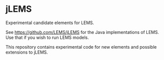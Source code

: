 jLEMS
=====

Experimental candidate elements for LEMS.
 
See https://github.com/LEMS/jLEMS for the Java implementations of LEMS. 
Use that if you wish to run LEMS models.

This repository contains experimental code for new elements and possible extensions to jLEMS.
 
